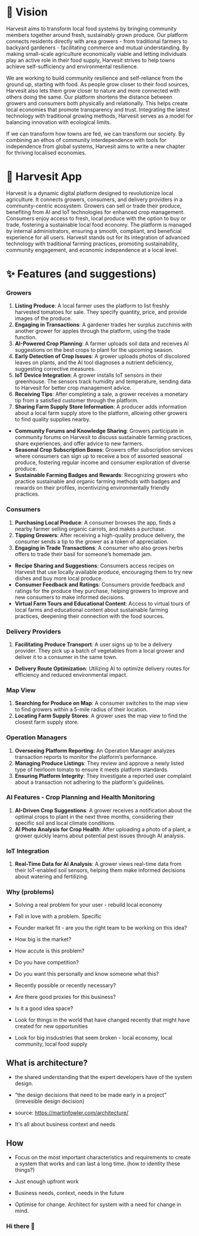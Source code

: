 # 🔭 Vision
Harvesit aims to transform local food systems by bringing community members together around fresh, sustainably grown produce. Our platform connects residents directly with area growers - from traditional farmers to backyard gardeners - facilitating commerce and mutual understanding. By making small-scale agriculture economically viable and letting individuals play an active role in their food supply, Harvesit strives to help towns achieve self-sufficiency and environmental resilience.  

We are working to build community resilience and self-reliance from the ground up, starting with food. As people grow closer to their food sources, Harvesit also lets them grow closer to nature and more connected with others doing the same. Our platform shortens the distance between growers and consumers both physically and relationally. This helps create local economies that promote transparency and trust. Integrating the latest technology with traditional growing methods, Harvesit serves as a model for balancing innovation with ecological limits.

If we can transform how towns are fed, we can transform our society. By combining an ethos of community interdependence with tools for independence from global systems, Harvesit aims to write a new chapter for thriving localised economies.

# 🌱 Harvesit App
Harvesit is a dynamic digital platform designed to revolutionize local agriculture. It connects growers, consumers, and delivery providers in a community-centric ecosystem. Growers can sell or trade their produce, benefiting from AI and IoT technologies for enhanced crop management. Consumers enjoy access to fresh, local produce with the option to buy or trade, fostering a sustainable local food economy. The platform is managed by internal administrators, ensuring a smooth, compliant, and beneficial experience for all users. Harvesit stands out for its integration of advanced technology with traditional farming practices, promoting sustainability, community engagement, and economic independence at a local level.

# ✨ Features (and suggestions)

### Growers
1. **Listing Produce**: A local farmer uses the platform to list freshly harvested tomatoes for sale. They specify quantity, price, and provide images of the produce.
2. **Engaging in Transactions**: A gardener trades her surplus zucchinis with another grower for apples through the platform, using the trade function.
3. **AI-Powered Crop Planning**: A farmer uploads soil data and receives AI suggestions on the best crops to plant for the upcoming season.
4. **Early Detection of Crop Issues**: A grower uploads photos of discolored leaves on plants, and the AI tool diagnoses a nutrient deficiency, suggesting corrective measures.
5. **IoT Device Integration**: A grower installs IoT sensors in their greenhouse. The sensors track humidity and temperature, sending data to Harvesit for better crop management advice.
6. **Receiving Tips**: After completing a sale, a grower receives a monetary tip from a satisfied customer through the platform.
7. **Sharing Farm Supply Store Information**: A producer adds information about a local farm supply store to the platform, allowing other growers to find quality supplies nearby.
- **Community Forums and Knowledge Sharing**: Growers participate in community forums on Harvesit to discuss sustainable farming practices, share experiences, and offer advice to new farmers.
- **Seasonal Crop Subscription Boxes**: Growers offer subscription services where consumers can sign up to receive a box of assorted seasonal produce, fostering regular income and consumer exploration of diverse produce.
- **Sustainable Farming Badges and Rewards**: Recognizing growers who practice sustainable and organic farming methods with badges and rewards on their profiles, incentivizing environmentally friendly practices.

### Consumers
1. **Purchasing Local Produce**: A consumer browses the app, finds a nearby farmer selling organic carrots, and makes a purchase.
2. **Tipping Growers**: After receiving a high-quality produce delivery, the consumer sends a tip to the grower as a token of appreciation.
3. **Engaging in Trade Transactions**: A consumer who also grows herbs offers to trade their basil for someone’s homemade jam.
- **Recipe Sharing and Suggestions**: Consumers access recipes on Harvesit that use locally available produce, encouraging them to try new dishes and buy more local produce.
- **Consumer Feedback and Ratings**: Consumers provide feedback and ratings for the produce they purchase, helping growers to improve and new consumers to make informed decisions.
- **Virtual Farm Tours and Educational Content**: Access to virtual tours of local farms and educational content about sustainable farming practices, deepening their connection with the food sources.

### Delivery Providers
1. **Facilitating Produce Transport**: A user signs up to be a delivery provider. They pick up a batch of vegetables from a local grower and deliver it to a consumer in the same town.
- **Delivery Route Optimization**: Utilizing AI to optimize delivery routes for efficiency and reduced environmental impact.

### Map View
1. **Searching for Produce on Map**: A consumer switches to the map view to find growers within a 5-mile radius of their location.
2. **Locating Farm Supply Stores**: A grower uses the map view to find the closest farm supply store.

### Operation Managers
1. **Overseeing Platform Reporting**: An Operation Manager analyzes transaction reports to monitor the platform’s performance.
2. **Managing Produce Listings**: They review and approve a newly listed type of heirloom tomato to ensure it meets platform standards.
3. **Ensuring Platform Integrity**: They investigate a reported user complaint about a transaction not adhering to the platform's guidelines.

### AI Features - Crop Planning and Health Monitoring
1. **AI-Driven Crop Suggestions**: A grower receives a notification about the optimal crops to plant in the next three months, considering their specific soil and local climate conditions.
2. **AI Photo Analysis for Crop Health**: After uploading a photo of a plant, a grower quickly learns about potential pest issues through AI analysis.

### IoT Integration
1. **Real-Time Data for AI Analysis**: A grower views real-time data from their IoT-enabled soil sensors, helping them make informed decisions about watering and fertilizing.




### Why (problems)

- Solving a real problem for your user - rebuild local economy
- Fall in love with a problem. Specific

- Founder market fit - are you the right team to be working on this idea?
- How big is the market?
- How accute is this problem?
- Do you have competition?
- Do you want this personally and know someone what this?
- Recently possible or recently necessary?
- Are there good proxies for this business?
- Is it a good idea space?
- Look for things in the world that have changed recently that might have created for new opportunities
- Look for big insdustries that seem broken - local economy, local community, local food supply

## What is architecture?

- the shared understanding that the expert developers have of the system design.
- “the design decisions that need to be made early in a project” (irrevesible design decision)
- source: https://martinfowler.com/architecture/

- It's all about business context and needs

## How
- Focus on the most important characteristics and requirements to create a system that works and can last a long time. (how to identity these things?)

- Just enough upfront work

- Business needs, context, needs in the future

- Optimise for change. Architect for system with a need for change in mind.



### Hi there 👋

<!--
**harvesit/harvesit** is a ✨ _special_ ✨ repository because its `README.md` (this file) appears on your GitHub profile.

Here are some ideas to get you started:

- 🔭 I’m currently working on ...
- 🌱 I’m currently learning ...
- 👯 I’m looking to collaborate on ...
- 🤔 I’m looking for help with ...
- 💬 Ask me about ...
- 📫 How to reach me: ...
- 😄 Pronouns: ...
- ⚡ Fun fact: ...
-->
